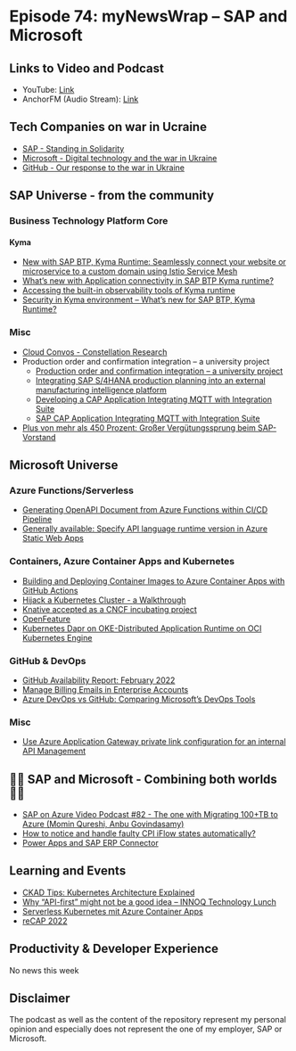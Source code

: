 # Episode 74: myNewsWrap – SAP and Microsoft

## Links to Video and Podcast

* YouTube: [Link](https://youtu.be/duaoprGQ7No)
* AnchorFM (Audio Stream): [Link](https://anchor.fm/christian-lechner/episodes/myNewsWrap--SAP-and-Microsoft-Episode-74-e1f94pk)

## Tech Companies on war in Ucraine

* [SAP - Standing in Solidarity](https://news.sap.com/2022/03/standing-in-solidarity/)
* [Microsoft - Digital technology and the war in Ukraine](https://blogs.microsoft.com/on-the-issues/2022/02/28/ukraine-russia-digital-war-cyberattacks/)
* [GitHub - Our response to the war in Ukraine](https://github.blog/2022-03-02-our-response-to-the-war-in-ukraine/)

## SAP Universe - from the community

### Business Technology Platform Core

#### Kyma

* [New with SAP BTP, Kyma Runtime: Seamlessly connect your website or microservice to a custom domain using Istio Service Mesh](https://blogs.sap.com/2022/02/28/new-with-kyma-2.0-seamlessly-connect-your-website-or-microservice-to-a-custom-domain-using-istio-service-mesh/)
* [What’s new with Application connectivity in SAP BTP Kyma runtime?](https://blogs.sap.com/2022/02/28/application-connectivity-whats-new-in-kyma-2.0/)
* [Accessing the built-in observability tools of Kyma runtime](https://blogs.sap.com/2022/03/02/accessing-the-built-in-observability-tools-of-kyma-runtime/)
* [Security in Kyma environment – What’s new for SAP BTP, Kyma Runtime?](https://blogs.sap.com/2022/03/03/security-in-kyma-environment-whats-new-for-sap-btp-kyma-runtime/)

### Misc

* [Cloud Convos - Constellation Research](https://www.constellationr.com/cloud-convos)
* Production order and confirmation integration – a university project
  * [Production order and confirmation integration – a university project](https://blogs.sap.com/2022/03/03/production-order-and-confirmation-integration-a-university-project/)
  * [Integrating SAP S/4HANA production planning into an external manufacturing intelligence platform](https://blogs.sap.com/2022/03/03/integrating-sap-s-4hana-production-planning-into-an-external-manufacturing-intelligence-platform/)
  * [Developing a CAP Application Integrating MQTT with Integration Suite](https://blogs.sap.com/2022/03/03/developing-a-cap-application-integrating-mqtt-with-integration-suite/)
  * [SAP CAP Application Integrating MQTT with Integration Suite](https://youtu.be/jDlkjcdNfUo)
* [Plus von mehr als 450 Prozent: Großer Vergütungssprung beim SAP-Vorstand](https://nachrichten.handelsblatt.com/b5ba331fa14f0bca47126c5ece18244fb431ab3aff387da947812ef7d6ebfc890cf77725950eb915463a13dc2773ee90)

## Microsoft Universe

### Azure Functions/Serverless

* [Generating OpenAPI Document from Azure Functions within CI/CD Pipeline](https://dev.to/azure/publishing-openapi-document-from-azure-functions-to-azure-api-management-within-cicd-pipeline-47gh)
* [Generally available: Specify API language runtime version in Azure Static Web Apps](https://azure.microsoft.com/en-us/updates/generally-available-specify-api-language-runtime-version-in-azure-static-web-apps/)

### Containers, Azure Container Apps and Kubernetes

* [Building and Deploying Container Images to Azure Container Apps with GitHub Actions](https://www.willvelida.com/posts/building-and-deploying-container-images-to-azure-container-apps/)
* [Hijack a Kubernetes Cluster - a Walkthrough](https://youtu.be/goiiKPCEo8w)
* [Knative accepted as a CNCF incubating project](https://www.cncf.io/blog/2022/03/02/knative-accepted-as-a-cncf-incubating-project/)
* [OpenFeature](https://open-feature.github.io/)
* [Kubernetes Dapr on OKE-Distributed Application Runtime on OCI Kubernetes Engine](https://medium.com/oracledevs/kubernetes-dapr-on-oke-distributed-application-runtime-on-oci-kubernetes-engine-abd9bede9907)

### GitHub & DevOps

* [GitHub Availability Report: February 2022](https://github.blog/2022-03-02-github-availability-report-february-2022/)
* [Manage Billing Emails in Enterprise Accounts](https://github.blog/changelog/2022-03-01-manage-billing-emails-in-enterprise-accounts/)
* [Azure DevOps vs GitHub: Comparing Microsoft’s DevOps Tools](https://acloudguru.com/blog/engineering/azure-devops-vs-github-comparing-microsofts-devops-twins?utm_source)

### Misc

* [Use Azure Application Gateway private link configuration for an internal API Management](https://dev.to/kaiwalter/use-azure-application-gateway-private-link-configuration-for-an-internal-api-management-1d6o)


## 🐱‍👤 SAP and Microsoft - Combining both worlds 🐱‍👤

* [SAP on Azure Video Podcast #82 - The one with Migrating 100+TB to Azure (Momin Qureshi, Anbu Govindasamy)](https://youtu.be/O0J8DES0lsA)
* [How to notice and handle faulty CPI iFlow states automatically?](https://blogs.sap.com/2022/03/04/how-to-notice-and-handle-faulty-cpi-iflow-states-automatically/)
* [Power Apps and SAP ERP Connector](https://youtu.be/ouzorxMk4rU)

## Learning and Events

* [CKAD Tips: Kubernetes Architecture Explained](https://blog.getambassador.io/ckad-tips-kubernetes-architecture-explained-beb7ccf40dda)
* [Why “API-first” might not be a good idea – INNOQ Technology Lunch](https://youtu.be/fNLQiurGQhE)
* [Serverless Kubernetes mit Azure Container Apps](https://www.meetup.com/de-DE/Azure-Bonn-Meetup/events/284098266/)
* [reCAP 2022](https://sapmentors.github.io/reCAP/)

## Productivity & Developer Experience

No news this week

## Disclaimer

The podcast as well as the content of the repository represent my personal opinion and especially does not represent the one of my employer, SAP or Microsoft.
